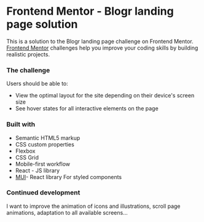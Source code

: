 # Frontend Mentor - Blogr landing page solution

This is a solution to the Blogr landing page challenge on Frontend Mentor. [Frontend Mentor](https://www.frontendmentor.io) challenges help you improve your coding skills by building realistic projects.

### The challenge
Users should be able to:

 - View the optimal layout for the site depending on their device's screen size
 - See hover states for all interactive elements on the page

### Built with
 - Semantic HTML5 markup
 - CSS custom properties
 - Flexbox
 - CSS Grid
 - Mobile-first workflow
 - React - JS library
 - [MUI](https://mui.com/)- React library For styled components

### Continued development 
I want to improve the animation of icons and illustrations, scroll page animations, adaptation to all available screens...

